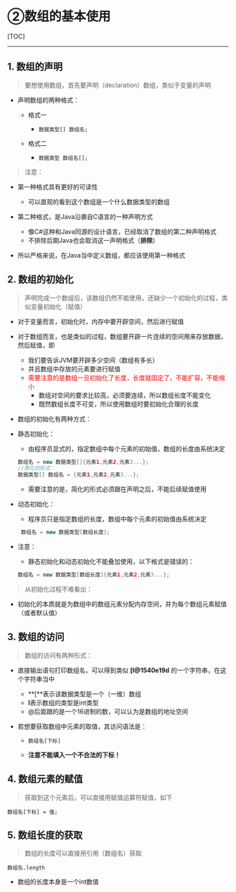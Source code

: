 # ②数组的基本使用

[TOC]

---



## 1. 数组的声明

> 要想使用数组，首先要声明（declaration）数组，类似于变量的声明

- 声明数组的两种格式：

  - 格式一

    - ```
      数据类型[] 数组名;
      ```

  - 格式二

    - ```
      数据类型 数组名[];
      ```

>  注意：

- 第一种格式具有更好的可读性
  - 可以直观的看到这个数组是一个什么数据类型的数组
- 第二种格式，是Java沿袭自C语言的一种声明方式
  - 像C#这种和Java同源的设计语言，已经取消了数组的第二种声明格式
  - 不排除后期Java也会取消这一声明格式（**排除**）

- 所以严格来说，在Java当中定义数组，都应该使用第一种格式





## 2. 数组的初始化

> 声明完成一个数组后，该数组仍然不能使用，还缺少一个初始化的过程，类似变量初始化（赋值）

- 对于变量而言，初始化时，内存中要开辟空间，然后进行赋值

- 对于数组而言，也是类似的过程，数组要开辟一片连续的空间用来存放数据，然后赋值，即

  - 我们要告诉JVM要开辟多少空间（数组有多长）
  - 并且数组中存放的元素要进行赋值
  - <font color=red>需要注意的是数组一旦初始化了长度，长度就固定了，不能扩容，不能缩小</font>
    - 数组对空间的要求比较高，必须要连续，所以数组长度不能变化	
    - 既然数组长度不可变，所以使用数组时要初始化合理的长度

- 数组的初始化有两种方式：

- 静态初始化：

  - 由程序员显式的，指定数组中每个元素的初始值，数组的长度由系统决定

  ```java
  数组名 = new 数据类型[]{元素1,元素2,元素3...};
  //简化的形式：
  数据类型[] 数组名 = {元素1,元素2,元素3...};
  ```

  - 需要注意的是，简化的形式必须跟在声明之后，不能后续赋值使用

- 动态初始化：

  - 程序员只是指定数组的长度，数组中每个元素的初始值由系统决定

  ```Java
   数组名 = new 数据类型[数组长度];
  ```

- 注意：

  - 静态初始化和动态初始化不能叠加使用，以下格式是错误的：

  ```Java
  数组名 = new 数据类型[数组长度]{元素1,元素2,元素3...};
  ```



> 从初始化过程不难看出：

- 初始化的本质就是为数组中的数组元素分配内存空间，并为每个数组元素赋值（或者默认值）



## 3. 数组的访问

> 数组的访问有两种形式：

- 直接输出语句打印数组名，可以得到类似 **[I@1540e19d** 的一个字符串，在这个字符串当中

  - **[**表示该数据类型是一个（一维）数组
  - **I**表示数组的类型是int类型
  - @后面跟的是一个16进制的数，可以认为是数组的地址空间

- 若想要获取数组中元素的取值，其访问语法是：

  - ```
    数组名[下标]
    ```

  - **注意不能填入一个不合法的下标！**



## 4. 数组元素的赋值

>  获取到这个元素后，可以直接用赋值运算符赋值，如下

```
数组名[下标] = 值;
```



## 5. 数组长度的获取

> 数组的长度可以直接用引用（数组名）获取

```
数组名.length
```

- 数组的长度本身是一个int数值


